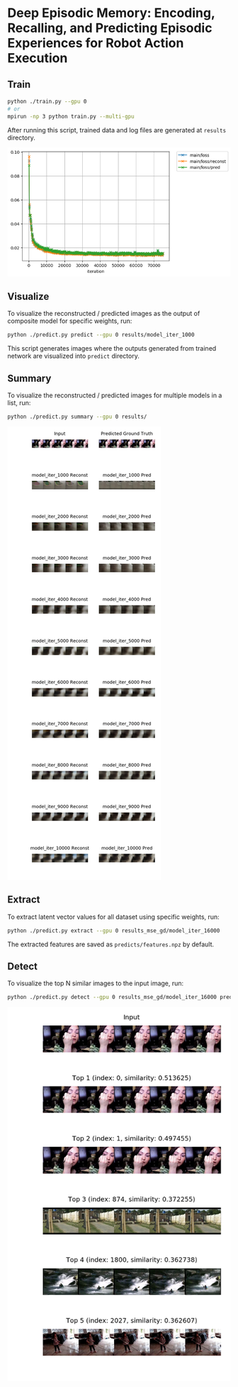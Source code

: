 # Deep Episodic Memory: Encoding, Recalling, and Predicting Episodic Experiences for Robot Action Execution

## Train

``` bash
python ./train.py --gpu 0
# or
mpirun -np 3 python train.py --multi-gpu
```

After running this script, trained data and log files are generated at `results` directory.

![graph](img/log.png)

## Visualize

To visualize the reconstructed / predicted images as the output of composite model for specific weights, run:

``` bash
python ./predict.py predict --gpu 0 results/model_iter_1000
```

This script generates images where the outputs generated from trained network are visualized into `predict` directory.

## Summary

To visualize the reconstructed / predicted images for multiple models in a list, run:

``` bash
python ./predict.py summary --gpu 0 results/
```

![summary](img/summary.png)

## Extract

To extract latent vector values for all dataset using specific weights, run:

``` bash
python ./predict.py extract --gpu 0 results_mse_gd/model_iter_16000
```

The extracted features are saved as `predicts/features.npz` by default.

## Detect

To visualize the top N similar images to the input image, run:

``` bash
python ./predict.py detect --gpu 0 results_mse_gd/model_iter_16000 predicts/features.npz 0 5
```

![rank](img/rank.png)
